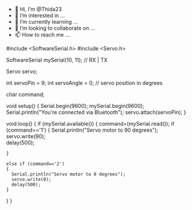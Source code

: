 - 👋 Hi, I’m @Thida23
- 👀 I’m interested in ...
- 🌱 I’m currently learning ...
- 💞️ I’m looking to collaborate on ...
- 📫 How to reach me ...

<!---
Thida23/Thida23 is a ✨ special ✨ repository because its `README.md` (this file) appears on your GitHub profile.
You can click the Preview link to take a look at your changes.
--->
#include <SoftwareSerial.h>
#include <Servo.h>
 
SoftwareSerial mySerial(10, 11); // RX | TX
 
Servo servo;  
 
int servoPin = 9;
int servoAngle = 0;   // servo position in degrees
 
char command;
 
void setup() {
   Serial.begin(9600);
   mySerial.begin(9600);
   Serial.println("You're connected via Bluetooth");
   servo.attach(servoPin);
 }
 
 
void loop() {
  if (mySerial.available())
   {
    command=(mySerial.read());
    if (command=='1')
    {
      Serial.println("Servo motor to 90 degrees");
      servo.write(90);              
      delay(500);                  
     
    }
 
    else if (command=='2')
    {
      Serial.println("Servo motor to 0 degrees");
      servo.write(0);              
      delay(500);
    }
 
  }
}
 
